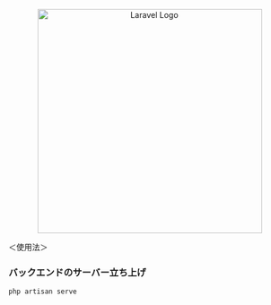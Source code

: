 <p align="center"><a href="https://laravel.com" target="_blank"><img src="https://raw.githubusercontent.com/laravel/art/master/logo-lockup/5%20SVG/2%20CMYK/1%20Full%20Color/laravel-logolockup-cmyk-red.svg" width="400" alt="Laravel Logo"></a></p>


＜使用法＞<br>

### バックエンドのサーバー立ち上げ

```
php artisan serve
```
